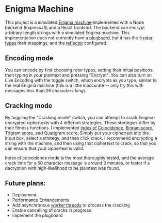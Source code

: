 # Enigma Machine

This project is a simulated [Enigma machine](https://en.wikipedia.org/wiki/Enigma_machine) implemented with a Node backend (ExpressJS) and a React frontend. The backend can encrypt arbitrary length strings with a simulated Engima machine. This implementation does not currently have a [plugboard](https://en.wikipedia.org/wiki/Enigma_machine#Plugboard), but it has the 5 [rotor types](https://en.wikipedia.org/wiki/Enigma_rotor_details) their mappings, and the [reflector](https://en.wikipedia.org/wiki/Enigma_machine#Reflector) configured.

## Encoding mode
You can encode by first choosing rotor types, setting their initial positions, then typing in your plaintext and pressing "Encrypt". You can also turn on Live Encoding with the toggle switch, which encrypts as you type, similar to the real Enigma machine (this is a little inaccurate -- only try this with messages less than 26 characters long). 

## Cracking mode
By toggling the "Cracking mode" switch, you can attempt to crack Enigma-encrypted ciphertexts with 4 different strategies. These startegies differ by their fitness functions. I implemented [Index of Coincidence](https://en.wikipedia.org/wiki/Index_of_coincidence), [Bigram score, Trigram score, and Quadgram score](http://practicalcryptography.com/cryptanalysis/text-characterisation/monogram-bigram-and-trigram-frequency-counts/). Simply put your ciphertext into the input box, select a strategy, and then click crack. I recommend encrypting a string with the machine, and then using that ciphertext to crack, so that you can ensure that your ciphertext is valid. 

Index of coincidence mode is the most thoroughly tested, and the average crack time for a 50 character message is around 3 minutes, or faster if a decryption with high-likelihood to be plaintext was found.

## Future plans:
* Deployment
* Performance Enhancements
* Add asynchronous [worker threads](https://nodejs.org/api/worker_threads.html) to process the cracking
* Enable cancelling of cracks in progress
* Implement the plugboard

